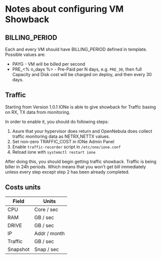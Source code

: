 # Notes about configuring VM Showback

## BILLING_PERIOD

Each and every VM should have BILLING_PERIOD defined in template.
Possible values are:
 - PAYG - VM will be billed per second
 - PRE_<% n_days %> - Pre-Paid per N days, e.g. `PRE_30`, then full Capacity and Disk cost will be charged on deploy, and then every 30 days.

## Traffic

Starting from Version 1.0.1 IONe is able to give showback for Traffic basing on RX, TX data from monitoring.

In order to enable it, you should do following steps:

1. Asure that your hypervisor does return and OpenNebula does collect traffic monitoring data as NETRX,NETTX values.
2. Set non-zero TRAFFIC_COST in IONe Admin Panel
3. Enable `traffic-recorder` script in `/etc/one/ione.conf`
4. Reload ione with `systemctl restart ione`

After doing this, you should begin getting traffic showback.
Traffic is being biller in 24h periods. Which means that you won't get bill immediately unless every step except step 2 has been already completed.

## Costs units

|  Field   |      Units      |
|----------|-----------------|
|   CPU    |   Core / sec    |
|   RAM    |    GB / sec     |
|  DRIVE   |    GB / sec     |
|    IP    |    Addr / month |
| Traffic  |     GB / sec    |
| Snapshot |    Snap / sec   |

